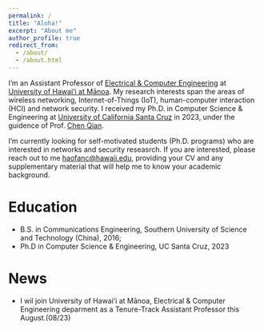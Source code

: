 ```yaml
---
permalink: /
title: "Aloha!"
excerpt: "About me"
author_profile: true
redirect_from: 
  - /about/
  - /about.html
---
```


I’m an Assistant Professor of [Electrical & Computer Engineering](https://ee.hawaii.edu/faculty/profile?usr=124) at [University of Hawaiʻi at Mānoa](https://manoa.hawaii.edu/). My research interests span the areas of wireless networking, Internet-of-Things (IoT), human-computer interaction (HCI) and network security. I received my Ph.D. in Computer Science & Engineering at [University of California Santa Cruz](https://engineering.ucsc.edu/departments/computer-science-and-engineering/) in 2023, under the guidence of Prof. [Chen Qian](https://users.soe.ucsc.edu/~qian/).

I’m currently looking for self-motivated students (Ph.D. programs) who are interested in networks and security reseasrch. If you are interested, please reach out to me [haofanc@hawaii.edu](haofanc@hawaii.edu), providing your CV and any supplementary material that will help me to know your academic background.

Education
======
- B.S. in Communications Engineering, Southern University of Science and Technology (China), 2016;
- Ph.D in Computer Science & Engineering, UC Santa Cruz, 2023

News
======
- I wil join University of Hawaiʻi at Mānoa, Electrical & Computer Engineering deparment as a Tenure-Track Assistant Professor this August.(08/23) 

